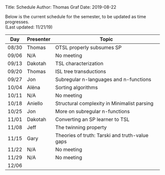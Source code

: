 ﻿Title: Schedule
Author: Thomas Graf
Date: 2019-08-22

Below is the current schedule for the semester, to be updated as time progresses.  
(Last updated: 11/21/19)


| Day   | Presenter          | Topic                                          |
|-------|--------------------|------------------------------------------------|
| 08/30 | Thomas             | OTSL properly subsumes SP                      |
| 09/06 | N/A                | No meeting                                     |
| 09/13 | Dakotah            | TSL characterization                           |
| 09/20 | Thomas             | ISL tree transductions                         |
| 09/27 | Jon                | Subregular n-languages and n-functions         |
| 10/04 | Al&#xEB;na         | Sorting algorithms                             |
| 10/11 | N/A                | No meeting                                     |
| 10/18 | Aniello            | Structural complexity in Minimalist parsing    |
| 10/25 | Jon                | More on subregular n-functions                 |
| 11/01 | Dakotah            | Converting an SP learner to TSL                |
| 11/08 | Jeff               | The twinning property                          |
| 11/15 | Gary               | Theories of truth: Tarski and truth-value gaps |
| 11/22 | N/A                | No meeting                                     |
| 11/29 | N/A                | No meeting                                     |
| 12/06 |                    |                                                |
